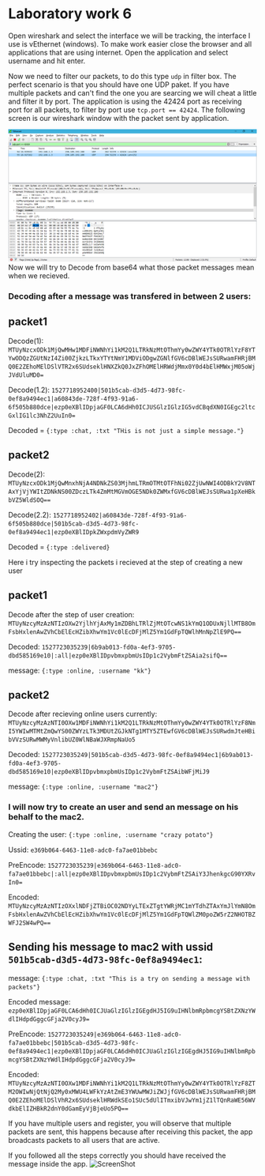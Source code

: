# Laboratory work 6

Open wireshark and select the interface we will be tracking, the interface I use is vEthernet (windows). 
To make work easier close the browser and all applications that are using internet. 
Open the application and select username and hit enter.

Now we need to filter our packets, to do this type `udp` in filter box.
The perfect scenario is that you should have one UDP paket. 
If you have multiple packets and can't find the one you are searcing we will cheat a little and filter it by port. 
The application is using the 42424 port as receiving port for all packets, to filter by port use `tcp.port == 42424`. The following screen is our wireshark window with the packet sent by application.

![ScreenShot](png/message1.png)
Now we will try to Decode from base64 what those packet messages mean when we recieved.

### Decoding after a message was transfered in between 2 users:

## packet1

Decode(1): `MTUyNzcxODk1MjQwMHw1MDFiNWNhYi1kM2Q1LTRkNzMtOThmYy0wZWY4YTk0OTRlYzF8YTYwODQzZGUtNzI4Zi00ZjkzLTkxYTYtNmY1MDViODgwZGNlfGV6cDBlWEJsSURwamFHRjBMQ0E2ZEhoMElDSlVTR2x6SUdseklHNXZkQ0JxZFhOMElHRWdjMmx0Y0d4bElHMWxjM05oWjJVdUluMD0=`

Decode(1.2): `1527718952400|501b5cab-d3d5-4d73-98fc-0ef8a9494ec1|a60843de-728f-4f93-91a6-6f505b880dce|ezp0eXBlIDpjaGF0LCA6dHh0ICJUSGlzIGlzIG5vdCBqdXN0IGEgc2ltcGxlIG1lc3NhZ2UuIn0=`

Decoded = `{:type :chat, :txt "THis is not just a simple message."}`

## packet2

Decode(2): `MTUyNzcxODk1MjQwMnxhNjA4NDNkZS03MjhmLTRmOTMtOTFhNi02ZjUwNWI4ODBkY2V8NTAxYjVjYWItZDNkNS00ZDczLTk4ZmMtMGVmOGE5NDk0ZWMxfGV6cDBlWEJsSURwa1pXeHBkbVZ5WldSOQ==`

Decode(2.2): `1527718952402|a60843de-728f-4f93-91a6-6f505b880dce|501b5cab-d3d5-4d73-98fc-0ef8a9494ec1|ezp0eXBlIDpkZWxpdmVyZWR9`

Decoded = `{:type :delivered}`

Here i try inspecting the packets i recieved at the step of creating a new user
## packet1

Decode after the step of user creation: `MTUyNzcyMzAzNTIzOXw2YjlhYjAxMy1mZDBhLTRlZjMtOTcwNS1kYmQ1ODUxNjllMTB8OmFsbHxlenAwZVhCbElEcHZibXhwYm1Vc0lEcDFjMlZ5Ym1GdFpTQWlhMnNpZlE9PQ==`

Decoded: `1527723035239|6b9ab013-fd0a-4ef3-9705-dbd585169e10|:all|ezp0eXBlIDpvbmxpbmUsIDp1c2VybmFtZSAia2sifQ==`

message: `{:type :online, :username "kk"}`

## packet2

Decode after recieving online users currently: `MTUyNzcyMzAzNTI0OXw1MDFiNWNhYi1kM2Q1LTRkNzMtOThmYy0wZWY4YTk0OTRlYzF8NmI5YWIwMTMtZmQwYS00ZWYzLTk3MDUtZGJkNTg1MTY5ZTEwfGV6cDBlWEJsSURwdmJteHBibVVzSURwMWMyVnlibUZ0WlNBaWJXRmpNaUo5`

Decoded: `1527723035249|501b5cab-d3d5-4d73-98fc-0ef8a9494ec1|6b9ab013-fd0a-4ef3-9705-dbd585169e10|ezp0eXBlIDpvbmxpbmUsIDp1c2VybmFtZSAibWFjMiJ9`

message: `{:type :online, :username "mac2"}`

### I will now try to create an user and send an message on his behalf to the mac2.

Creating the user: `{:type :online, :username "crazy potato"}`

Ussid: `e369b064-6463-11e8-adc0-fa7ae01bbebc`

PreEncode: `1527723035239|e369b064-6463-11e8-adc0-fa7ae01bbebc|:all|ezp0eXBlIDpvbmxpbmUsIDp1c2VybmFtZSAiY3JhenkgcG90YXRvIn0=`

Encoded: `MTUyNzcyMzAzNTIzOXxlNDFjZTBiOC02NDYyLTExZTgtYWRjMC1mYTdhZTAxYmJlYmN8OmFsbHxlenAwZVhCbElEcHZibXhwYm1Vc0lEcDFjMlZ5Ym1GdFpTQWlZM0poZW5rZ2NHOTBZWFJ2SW4wPQ==`

## Sending his message to mac2 with ussid `501b5cab-d3d5-4d73-98fc-0ef8a9494ec1`:

message: `{:type :chat, :txt "This is a try on sending a message with packets"}`

Encoded message: `ezp0eXBlIDpjaGF0LCA6dHh0ICJUaGlzIGlzIGEgdHJ5IG9uIHNlbmRpbmcgYSBtZXNzYWdlIHdpdGggcGFja2V0cyJ9=`

PreEncode: `1527723035249|e369b064-6463-11e8-adc0-fa7ae01bbebc|501b5cab-d3d5-4d73-98fc-0ef8a9494ec1|ezp0eXBlIDpjaGF0LCA6dHh0ICJUaGlzIGlzIGEgdHJ5IG9uIHNlbmRpbmcgYSBtZXNzYWdlIHdpdGggcGFja2V0cyJ9=`

Encoded: `MTUyNzcyMzAzNTI0OXw1MDFiNWNhYi1kM2Q1LTRkNzMtOThmYy0wZWY4YTk0OTRlYzF8ZTM2OWIwNjQtNjQ2My0xMWU4LWFkYzAtZmE3YWUwMWJiZWJjfGV6cDBlWEJsSURwamFHRjBMQ0E2ZEhoMElDSlVhR2x6SUdseklHRWdkSEo1SUc5dUlITmxibVJwYm1jZ1lTQnRaWE56WVdkbElIZHBkR2dnY0dGamEyVjBjeUo5PQ==`

If you have multiple users and register, you will observe that multiple packets are sent, this happens because after receiving this packet, the app broadcasts packets to all users that are active.

If you followed all the steps correctly you should have received the message inside the app.
![ScreenShot]()
